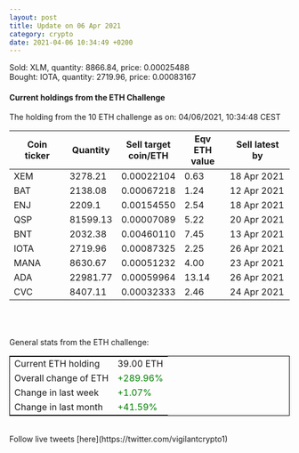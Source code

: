 ```yaml
---
layout: post
title: Update on 06 Apr 2021
category: crypto
date: 2021-04-06 10:34:49 +0200
---
```

<!-- Global site tag (gtag.js) - Google Analytics -->
<script async src="https://www.googletagmanager.com/gtag/js?id=UA-103831149-5"></script>
<script>
  window.dataLayer = window.dataLayer || [];
  function gtag(){dataLayer.push(arguments);}
  gtag('js', new Date());

  gtag('config', 'UA-103831149-5');
</script>
Sold: XLM, quantity:      8866.84, price:   0.00025488<br>Bought: IOTA, quantity:      2719.96, price:   0.00083167<br>

#### Current holdings from the ETH Challenge

The holding from the 10 ETH challenge as on: 04/06/2021, 10:34:48 CEST

|Coin ticker|Quantity|Sell target<br>coin/ETH|Eqv ETH<br>value|Sell latest by|
|-----------|--------|-----------|-----------|--------------|
XEM|3278.21|  0.00022104|0.63|18 Apr 2021|
BAT|2138.08|  0.00067218|1.24|12 Apr 2021|
ENJ|2209.1|  0.00154550|2.54|18 Apr 2021|
QSP|81599.13|  0.00007089|5.22|20 Apr 2021|
BNT|2032.38|  0.00460110|7.45|13 Apr 2021|
IOTA|2719.96|  0.00087325|2.25|26 Apr 2021|
MANA|8630.67|  0.00051232|4.00|23 Apr 2021|
ADA|22981.77|  0.00059964|13.14|26 Apr 2021|
CVC|8407.11|  0.00032333|2.46|24 Apr 2021|

<br>
<br>
<br>
General stats from the ETH challenge:

<table style="border:1px solid black;margin-left:auto;margin-right:auto;">
	<tbody>
	<tr>
		<td>Current ETH holding</td>
		<td>     39.00 ETH</td>
	</tr>
	<tr>
		<td>Overall change of ETH</td>
		<td><font color="green">+289.96%</font></td>
	</tr>
	<tr>
		<td>Change in last week</td>
		<td><font color="green">+1.07%</font></td>
	</tr>
	<tr>
		<td>Change in last month</td>
		<td><font color="green">+41.59%</font></td>
	</tr>
	</tbody>
</table>

<br>
Follow live tweets [here](https://twitter.com/vigilantcrypto1)
<br>
<br>